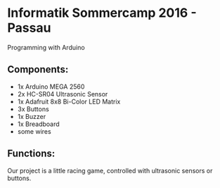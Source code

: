 Informatik Sommercamp 2016 - Passau
===================================
Programming with Arduino

Components:
-----------
* 1x Arduino MEGA 2560
* 2x HC-SR04 Ultrasonic Sensor
* 1x Adafruit 8x8 Bi-Color LED Matrix
* 3x Buttons
* 1x Buzzer
* 1x Breadboard
* some wires

Functions:
----------
Our project is a little racing game, controlled with ultrasonic sensors or buttons.

